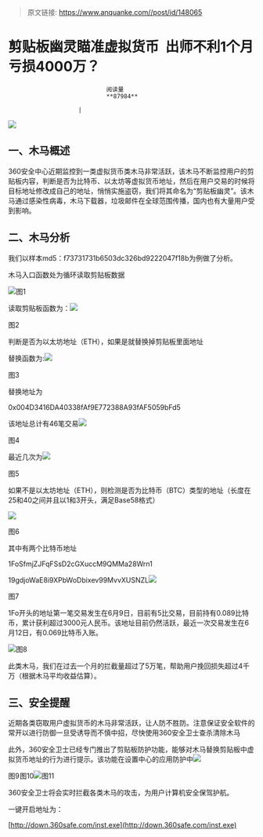 > 原文链接: https://www.anquanke.com//post/id/148065 


# 剪贴板幽灵瞄准虚拟货币  出师不利1个月亏损4000万？


                                阅读量   
                                **87984**
                            
                        |
                        
                                                                                    



[![](https://p5.ssl.qhimg.com/t01440bca680875d350.png)](https://p5.ssl.qhimg.com/t01440bca680875d350.png)



## 一、木马概述

360安全中心近期监控到一类虚拟货币类木马非常活跃，该木马不断监控用户的剪贴板内容，判断是否为比特币、以太坊等虚拟货币地址，然后在用户交易的时候将目标地址修改成自己的地址，悄悄实施盗窃，我们将其命名为“剪贴板幽灵”。该木马通过感染性病毒，木马下载器，垃圾邮件在全球范围传播，国内也有大量用户受到影响。



## 二、木马分析

我们以样本md5：f73731731b6503dc326bd9222047f18b为例做了分析。

木马入口函数处为循环读取剪贴板数据

[![](https://p4.ssl.qhimg.com/t014d1cc0bff8657ca2.png)](https://p4.ssl.qhimg.com/t014d1cc0bff8657ca2.png)图1

读取剪贴板函数为：[![](https://p2.ssl.qhimg.com/t01f8ac0e4756d4c3e7.png)](https://p2.ssl.qhimg.com/t01f8ac0e4756d4c3e7.png)

图2

判断是否为以太坊地址（ETH），如果是就替换掉剪贴板里面地址

替换函数为:[![](https://p0.ssl.qhimg.com/t013ea13407a7d91f3e.png)](https://p0.ssl.qhimg.com/t013ea13407a7d91f3e.png)

图3

替换地址为

0x004D3416DA40338fAf9E772388A93fAF5059bFd5

该地址总计有46笔交易[![](https://p0.ssl.qhimg.com/t01e863062697bea673.png)](https://p0.ssl.qhimg.com/t01e863062697bea673.png)

图4

最近几次为[![](https://p5.ssl.qhimg.com/t0112a1459e8feee891.png)](https://p5.ssl.qhimg.com/t0112a1459e8feee891.png)

图5

如果不是以太坊地址（ETH），则检测是否为比特币（BTC）类型的地址（长度在25和40之间并且以1和3开头，满足Base58格式）

[![](https://p1.ssl.qhimg.com/t01b50286e3e831671b.png)](https://p1.ssl.qhimg.com/t01b50286e3e831671b.png)

图6

其中有两个比特币地址

1FoSfmjZJFqFSsD2cGXuccM9QMMa28Wrn1

19gdjoWaE8i9XPbWoDbixev99MvvXUSNZL[![](https://p3.ssl.qhimg.com/t011a412eb660bf32f5.png)](https://p3.ssl.qhimg.com/t011a412eb660bf32f5.png)

图7

1Fo开头的地址第一笔交易发生在6月9日，目前有5比交易，目前持有0.089比特币，累计获利超过3000元人民币。该地址目前仍然活跃，最近一次交易发生在6月12日，有0.069比特币入账。

[![](https://p2.ssl.qhimg.com/t016e1f5206344dc669.png)](https://p2.ssl.qhimg.com/t016e1f5206344dc669.png)图8

此类木马，我们在过去一个月的拦截量超过了5万笔，帮助用户挽回损失超过4千万（根据木马平均收益估算）。



## 三、安全提醒

近期各类窃取用户虚拟货币的木马非常活跃，让人防不胜防。注意保证安全软件的常开以进行防御一旦受诱导而不慎中招，尽快使用360安全卫士查杀清除木马

此外，360安全卫士已经专门推出了剪贴板防护功能，能够对木马替换剪贴板中虚拟货币地址的行为进行提示。该功能在设置中心的应用防护中[![](https://p3.ssl.qhimg.com/t017e43ff095dbcf1c2.png)](https://p3.ssl.qhimg.com/t017e43ff095dbcf1c2.png)

图9[![](data:image/png;base64,iVBORw0KGgoAAAANSUhEUgAAAAEAAAABCAYAAAAfFcSJAAAAAXNSR0IArs4c6QAAAARnQU1BAACxjwv8YQUAAAAJcEhZcwAADsQAAA7EAZUrDhsAAAANSURBVBhXYzh8+PB/AAffA0nNPuCLAAAAAElFTkSuQmCC)](https://p3.ssl.qhimg.com/t01573690e6c4944644.png)图10[![](https://p5.ssl.qhimg.com/t01ff4bdb86b229a865.png)](https://p5.ssl.qhimg.com/t01ff4bdb86b229a865.png)图11

360安全卫士将会实时拦截各类木马的攻击，为用户计算机安全保驾护航。

一键开启地址为：

[http://down.360safe.com/inst.exe](http://down.360safe.com/inst.exe)
